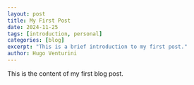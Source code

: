```yaml
---
layout: post
title: My First Post
date: 2024-11-25
tags: [introduction, personal]
categories: [blog]
excerpt: "This is a brief introduction to my first post."
author: Hugo Venturini
---
```


This is the content of my first blog post. 